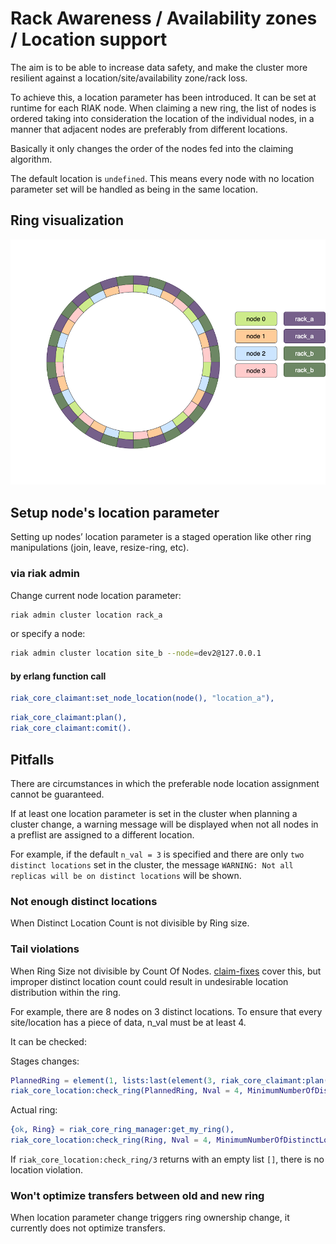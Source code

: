 # Rack Awareness / Availability zones / Location support

The aim is to be able to increase data safety, and make the cluster more resilient 
against a location/site/availability zone/rack loss.

To achieve this, a location parameter has been introduced. 
It can be set at runtime for each RIAK node. 
When claiming a new ring, the list of nodes is ordered taking into consideration the 
location of the individual nodes, in a manner that adjacent nodes are preferably 
from different locations.

Basically it only changes the order of the nodes fed into the claiming algorithm.

The default location is `undefined`. This means every node with no location parameter set
will be handled as being in the same location. 
 
## Ring visualization

![RIAK Ring Location](ring-location.png)

## Setup node's location parameter

Setting up nodes’ location parameter is a staged operation like 
other ring manipulations (join, leave, resize-ring, etc).

### via riak admin
Change current node location parameter:
```bash
riak admin cluster location rack_a
```
or specify a node:
```bash
riak admin cluster location site_b --node=dev2@127.0.0.1
```

#### by erlang function call

```erlang
riak_core_claimant:set_node_location(node(), "location_a"),
```
```erlang
riak_core_claimant:plan(),
riak_core_claimant:comit().
```
 
## Pitfalls
There are circumstances in which the preferable node location assignment cannot be guaranteed.

If at least one location parameter is set in the cluster when planning a cluster change, a warning
message will be displayed when not all nodes in a preflist are assigned to a different location. 

For example, if the default `n_val = 3` is specified and there are only `two distinct locations` set in the cluster, 
the message `WARNING: Not all replicas will be on distinct locations` will be shown.  

### Not enough distinct locations
When Distinct Location Count is not divisible by Ring size.

### Tail violations
When Ring Size not divisible by Count Of Nodes. 
[claim-fixes](claim-fixes.md) cover this, but improper distinct location count could result in undesirable location distribution within the ring.

For example, there are 8 nodes on 3 distinct locations. 
To ensure that every site/location has a piece of data, n_val must be at least 4.

It can be checked:

Stages changes:
```erlang 
PlannedRing = element(1, lists:last(element(3, riak_core_claimant:plan()))).
riak_core_location:check_ring(PlannedRing, Nval = 4, MinimumNumberOfDistinctLocations = 3).
```
 
Actual ring:
```erlang 
{ok, Ring} = riak_core_ring_manager:get_my_ring(),
riak_core_location:check_ring(Ring, Nval = 4, MinimumNumberOfDistinctLocations = 3).
```

If `riak_core_location:check_ring/3` returns with an empty list `[]`, there is no location violation.
 
### Won't optimize transfers between old and new ring
When location parameter change triggers ring ownership change, it currently does not optimize transfers.

